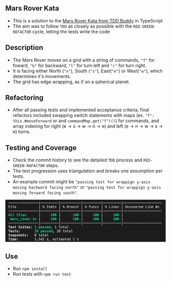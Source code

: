 ## Mars Rover Kata

- This is a solution to the [Mars Rover Kata from TDD Buddy](http://www.tddbuddy.com/katas/Mars%20Rover.pdf) in TypeScript
- The aim was to follow `TDD` as closely as possible with the `RED-GREEN-REFACTOR` cycle, letting the tests write the code

## Description

- The Mars Rover moves on a grid with a string of commands, `"f"` for foward, `"b"` for backward, `"l"` for turn left and `"r"` for turn right.
- It is facing either North (`"n"`), South (`"s"`), East(`"e"`) or West(`"w"`), which determines it's movements.
- The grid has edge wrapping, as if on a spherical planet.

## Refactoring

- After all passing tests and implemented acceptance criteria, final refactors included swapping switch statements with maps (ex. `"f": this.#moveForward` or and `commandMap.get("f")()`) for commands, and array indexing for right (e -> s -> w -> n -> e) and left (e -> n -> w -> s -> e) turns.

## Testing and Coverage

- Check the commit history to see the detailed `TDD` process and `RED-GREEN-RAFACTOR` steps.
- The test progression uses triangulation and breaks one assumption per tests.
- An example commit might be `"passing test for wrappign y-axis moving backward facing north"` or `"passing test for wrappign y-axis moving forward facing south"`.

![](./test-coverage.png)

## Use

- Run `npm install`
- Run tests with `npm run test`
